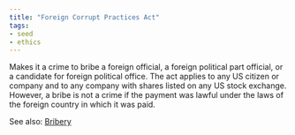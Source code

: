 ```yaml
---
title: "Foreign Corrupt Practices Act"
tags:
- seed
- ethics
---
```


Makes it a crime to bribe a foreign official, a foreign political part official, or a candidate for foreign political office. The act applies to any US citizen or company and to any company with shares listed on any US stock exchange. However, a bribe is not a crime if the payment was lawful under the laws of the foreign country in which it was paid.

See also: [Bribery](Bribery)
